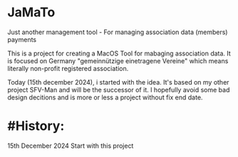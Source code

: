 # JaMaTo
Just another management tool - For managing association data (members) payments

This is a project for creating a MacOS Tool for mabaging association data. It is focused on Germany "gemeinnützige einetragene Vereine" which means literally non-profit registered association.

Today (15th december 2024), i started with the idea. It's based on my other project SFV-Man and will be the successor of it.
I hopefully avoid some bad design decitions and is more or less a project without fix end date.

#History:
=============================================================

15th December 2024
Start with this project
